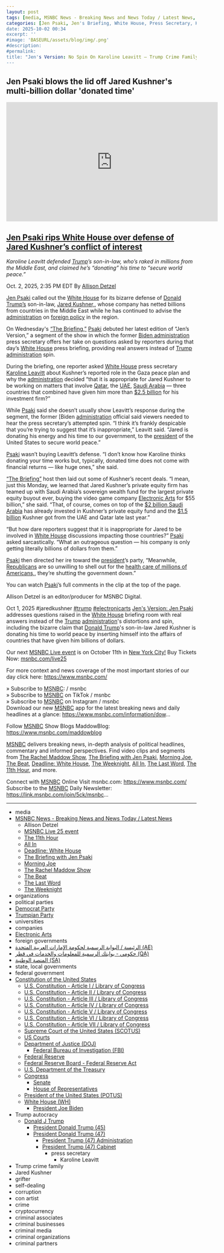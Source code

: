 ```yaml
---
layout: post
tags: [media, MSNBC News - Breaking News and News Today / Latest News, Allison Detzel, MSNBC Live 25 event, The 11th Hour, All In, Deadline –  White House, The Briefing with Jen Psaki, Morning Joe, The Rachel Maddow Show, The Beat, The Last Word, The Weeknight, organizations, political parties, Democrat Party, Trumpian Party, universities, companies, Electronic Arts, foreign governments, الرئيسة / البوابة الرسمية لحكومة الإمارات العربية المتحدة (AE), حكومي - بوابتك الرسمية للمعلومات والخدمات في قطر (QA), المنصة الوطنية (SA), state local governments, federal government, Constitution of the United States, U.S. Constitution - Article I / Library of Congress, U.S. Constitution - Article II / Library of Congress, U.S. Constitution - Article III / Library of Congress, U.S. Constitution - Article IV / Library of Congress, U.S. Constitution - Article V / Library of Congress, U.S. Constitution - Article VI / Library of Congress, U.S. Constitution - Article VII / Library of Congress, Supreme Court of the United States (SCOTUS), US Courts, Department of Justice (DOJ), Federal Bureau of Investigation (FBI), Federal Reserve, Federal Reserve Board - Federal Reserve Act, U.S. Department of the Treasury, Congress, Senate, House of Representatives, President of the United States (POTUS), White House (WH), President Joe Biden, Trump autocracy, Donald J Trump, President Donald Trump (45), President Donald Trump (47), President Trump (47) Administration, President Trump (47) Cabinet, press secretary, Karoline Leavitt, Trump crime family, Jared Kushner, grifter, self-dealing, corruption, con artist, crime, cryptocurrency, criminal associates, criminal businesses, criminal media, criminal organizations, criminal partners]
categories: [Jen Psaki, Jen's Briefing, White House, Press Secretary, Karoline Leavitt, Donald Trump, Jared Kushner, Electronic Arts, Saudi Arabia, Trump Crime Family]
date: 2025-10-02 00:34
excerpt: ''
#image: 'BASEURL/assets/blog/img/.png'
#description:
#permalink:
title: "Jen's Version: No Spin On Karoline Leavitt – Trump Crime Family, Jared Kushner Brokers Electronic Arts Sale to Saudi Arabia"
---
```


## Jen Psaki blows the lid off Jared Kushner's multi-billion dollar 'donated time'

<iframe width="560" height="315" src="https://www.youtube.com/embed/8fyila5mhyY?si=tir2M9hS0DC1-BBV" title="YouTube video player" frameborder="0" allow="accelerometer; autoplay; clipboard-write; encrypted-media; gyroscope; picture-in-picture; web-share" referrerpolicy="strict-origin-when-cross-origin" allowfullscreen></iframe>

## [Jen Psaki rips White House over defense of Jared Kushner’s conflict of interest](https://www.msnbc.com/top-stories/latest/jared-kushner-gaza-peace-deal-business-middle-east-rcna235227)

*Karoline Leavitt defended [Trump](https://www.donaldjtrump.com/)’s son-in-law, who’s raked in millions from the Middle East, and claimed he’s “donating” his time to “secure world peace.”*

Oct. 2, 2025, 2:35 PM EDT
By [Allison Detzel](https://www.msnbc.com/author/allison-detzel-ncpn1310186)

[Jen Psaki](https://www.msnbc.com/jen-psaki) called out the [White House](https://www.whitehouse.gov/) for its bizarre defense of [Donald Trump’s](https://www.msnbc.com/donald-trump) son-in-law, [Jared Kushner,](https://www.msnbc.com/opinion/msnbc-opinion/jared-kushner-private-equity-firm-affinity-senate-investigation-rcna172758), whose company has netted billions from countries in the Middle East while he has continued to advise the [administration](https://www.whitehouse.gov/administration/) on [foreign policy](https://www.msnbc.com/opinion/msnbc-opinion/jared-kushner-gaza-plan-israel-hamas-palestinian-rcna228907) in the region.

On Wednesday's [“The Briefing,”](https://www.msnbc.com/jen-psaki) [Psaki](https://www.msnbc.com/jen-psaki) debuted her latest edition of “Jen’s Version,” a segment of the show in which the former [Biden administration](https://bidenwhitehouse.archives.gov/) press secretary offers her take on questions asked by reporters during that day’s [White House](https://www.whitehouse.gov/) press briefing, providing real answers instead of [Trump](https://www.donaldjtrump.com/) [administration](https://www.whitehouse.gov/administration/) spin.

During the briefing, one reporter asked [White House](https://www.whitehouse.gov/) press secretary [Karoline Leavitt](https://www.youtube.com/watch?v=q5OZvsqFs74) about Kushner’s reported role in the Gaza peace plan and why the [administration](https://www.whitehouse.gov/administration/) decided “that it is appropriate for Jared Kushner to be working on matters that involve [Qatar](https://hukoomi.gov.qa/), the [UAE](https://u.ae/), [Saudi Arabia](https://my.gov.sa/) — three countries that combined have given him more than [\$2.5 billion](https://www.nytimes.com/2022/04/10/us/jared-kushner-saudi-investment-fund.html) for his investment firm?”

While [Psaki](https://www.msnbc.com/jen-psaki) said she doesn’t usually show Leavitt’s response during the segment, the former [Biden [administration](https://bidenwhitehouse.archives.gov/) official said viewers needed to hear the press secretary’s attempted spin. “I think it’s frankly despicable that you’re trying to suggest that it’s inappropriate,” Leavitt said. “Jared is donating his energy and his time to our government, to the [president](https://www.whitehouse.gov/) of the United States to secure world peace.”

[Psaki](https://www.msnbc.com/jen-psaki) wasn’t buying Leavitt’s defense. “I don’t know how Karoline thinks donating your time works but, typically, donated time does not come with financial returns — like huge ones,” she said.

[“The Briefing”](https://www.msnbc.com/jen-psaki) host then laid out some of Kushner’s recent deals. “I mean, just this Monday, we learned that Jared Kushner’s private equity firm has teamed up with Saudi Arabia’s sovereign wealth fund for the largest private equity buyout ever, buying the video game company [Electronic Arts](https://www.msnbc.com/top-stories/latest/jared-kushner-electronic-arts-argentina-tiktok-epstein-rcna234754) for \$55 billion,” she said. “That, of course, comes on top of the [\$2 billion Saudi Arabia](https://www.msnbc.com/rachel-maddow-show/maddowblog/jared-kushners-money-saudi-arabia-comes-sharper-focus-rcna70367) has already invested in Kushner’s private equity fund and the [\$1.5 billion](https://www.newsweek.com/jared-kushner-says-15bn-qatar-uae-came-irrespective-trump-win-2004895) Kushner got from the UAE and Qatar late last year.”

“But how dare reporters suggest that it is inappropriate for Jared to be involved in [White House](https://www.whitehouse.gov/) discussions impacting those countries?” [Psaki](https://www.msnbc.com/jen-psaki) asked sarcastically. “What an outrageous question — his company is only getting literally billions of dollars from them.”

[Psaki](https://www.msnbc.com/jen-psaki) then directed her ire toward the [president](https://www.whitehouse.gov/)’s party, “Meanwhile, [Republicans](https://www.gop.com/) are so unwilling to shell out for the [health care of millions of Americans,](https://www.msnbc.com/top-stories/latest/government-shutdown-republicans-lying-democrats-health-care-rcna234985), they’re shutting the government down.”

You can watch [Psaki](https://www.msnbc.com/jen-psaki)’s full comments in the clip at the top of the page.

Allison Detzel is an editor/producer for MSNBC Digital.

Oct 1, 2025  #jaredkushner [#trump](https://www.donaldjtrump.com/) [#electronicarts](https://www.ea.com/)
[Jen's Version: Jen Psaki](https://www.msnbc.com/jen-psaki) addresses questions raised in the [White House](https://www.whitehouse.gov/) briefing room with real answers instead of the [Trump](https://www.donaldjtrump.com/) [administration](https://www.whitehouse.gov/administration/)'s distortions and spin, including the bizarre claim that [Donald Trump](https://www.donaldjtrump.com/)'s son-in-law Jared Kushner is donating his time to world peace by inserting himself into the affairs of countries that have given him billions of dollars. 

Our next [MSNBC Live event](https://www.msnbc.com/msnbc-live-25) is on October 11th in [New York City!](https://www.nyc.gov/) Buy Tickets Now: [msnbc.com/live25](https://www.msnbc.com/msnbc-live-25)

For more context and news coverage of the most important stories of our day click here: https://www.msnbc.com/

» Subscribe to [MSNBC](https://www.msnbc.com/):    / msnbc  
» Subscribe to [MSNBC](https://www.msnbc.com/) on TikTok   / msnbc   
» Subscribe to [MSNBC](https://www.msnbc.com/) on Instagram   / msnbc   
Download our new [MSNBC](https://www.msnbc.com/) app for the latest breaking news and daily headlines at a glance: https://www.msnbc.com/information/dow...

Follow [MSNBC](https://www.msnbc.com/) Show Blogs 
MaddowBlog: https://www.msnbc.com/maddowblog

[MSNBC](https://www.msnbc.com/) delivers breaking news, in-depth analysis of political headlines, commentary and informed perspectives. Find video clips and segments from [The Rachel Maddow Show](https://www.msnbc.com/rachel-maddow-show), [The Briefing with Jen Psaki](https://www.msnbc.com/jen-psaki), [Morning Joe](https://www.msnbc.com/morning-joe), [The Beat](https://www.msnbc.com/the-beat-with-ari-melber), [Deadline: White House](https://www.msnbc.com/deadline-white-house), [The Weeknight](https://www.msnbc.com/weeknight), [All In](https://www.msnbc.com/all), [The Last Word](https://www.msnbc.com/the-last-word), [The 11th Hour](https://www.msnbc.com/11th-hour), and more.

Connect with [MSNBC](https://www.msnbc.com/) Online 
Visit msnbc.com: https://www.msnbc.com/ 
Subscribe to the [MSNBC](https://www.msnbc.com/) Daily Newsletter: https://link.msnbc.com/join/5ck/msnbc...

----
- media
- [MSNBC News - Breaking News and News Today / Latest News](https://www.msnbc.com/)
    - Allison Detzel
    - [MSNBC Live 25 event](https://www.msnbc.com/msnbc-live-25)
    - [The 11th Hour](https://www.msnbc.com/11th-hour)
    - [All In](https://www.msnbc.com/all)
    - [Deadline: White House](https://www.msnbc.com/deadline-white-house)
    - [The Briefing with Jen Psaki](https://www.msnbc.com/jen-psaki)
    - [Morning Joe](https://www.msnbc.com/morning-joe)
    - [The Rachel Maddow Show](https://www.msnbc.com/rachel-maddow-show)
    - [The Beat](https://www.msnbc.com/the-beat-with-ari-melber)
    - [The Last Word](https://www.msnbc.com/the-last-word)
    - [The Weeknight](https://www.msnbc.com/weeknight)
- organizations
- political parties
- [Democrat Party](https://www.democrats.org/)
- [Trumpian Party](https://www.gop.com/)
- universities
- companies
- [Electronic Arts](https://www.ea.com/)
- foreign governments
- [الرئيسة / البوابة الرسمية لحكومة الإمارات العربية المتحدة (AE)](https://u.ae/#/)
- [حكومي - بوابتك الرسمية للمعلومات والخدمات في قطر (QA)](https://hukoomi.gov.qa/)
- [المنصة الوطنية (SA)](https://my.gov.sa/ar)
- state, local governments 
- federal government
- [Constitution of the United States](https://constitution.congress.gov/constitution/)
    - [U.S. Constitution - Article I / Library of Congress](https://constitution.congress.gov/constitution/article-1/)
    - [U.S. Constitution - Article II / Library of Congress](https://constitution.congress.gov/constitution/article-2/)
    - [U.S. Constitution - Article III / Library of Congress](https://constitution.congress.gov/constitution/article-3/)
    - [U.S. Constitution - Article IV / Library of Congress](https://constitution.congress.gov/constitution/article-4/)
    - [U.S. Constitution - Article V / Library of Congress](https://constitution.congress.gov/constitution/article-5/)
    - [U.S. Constitution - Article VI / Library of Congress](https://constitution.congress.gov/constitution/article-6/)
    - [U.S. Constitution - Article VII / Library of Congress](https://constitution.congress.gov/constitution/article-7/)
    - [Supreme Court of the United States (SCOTUS)](https://www.supremecourt.gov/)
    - [US Courts](https://www.uscourts.gov/)
    - [Department of Justice (DOJ)](https://www.justice.gov/)
        - [Federal Bureau of Investigation (FBI)](https://www.fbi.gov/)
    - [Federal Reserve](https://www.federalreserve.gov/)
    - [Federal Reserve Board - Federal Reserve Act](https://www.federalreserve.gov/aboutthefed/fract.htm)
    - [U.S. Department of the Treasury](https://home.treasury.gov/)
    - [Congress](https://www.congress.gov/)
        - [Senate](https://www.senate.gov/)
        - [House of Representatives](https://www.house.gov/)
     - [President of the United States (POTUS)](https://www.whitehouse.gov/)
    - [White House (WH)](https://www.whitehouse.gov/)
        - [President Joe Biden](https://bidenwhitehouse.archives.gov/)
- Trump autocracy
    - [Donald J Trump](https://www.donaldjtrump.com/)
        - [President Donald Trump (45)](https://trumpwhitehouse.archives.gov/)
        - [President Donald Trump (47)](https://www.whitehouse.gov/administration/donald-j-trump/)
            - [President Trump (47) Administration](https://www.whitehouse.gov/administration/)
            - [President Trump (47) Cabinet](https://www.whitehouse.gov/administration/the-cabinet/)
                - press secretary
                    - Karoline Leavitt
- Trump crime family
- Jared Kushner 
- grifter
- self-dealing
- corruption
- con artist
- crime
- cryptocurrency
- criminal associates
- criminal businesses
- criminal media
- criminal organizations
- criminal partners